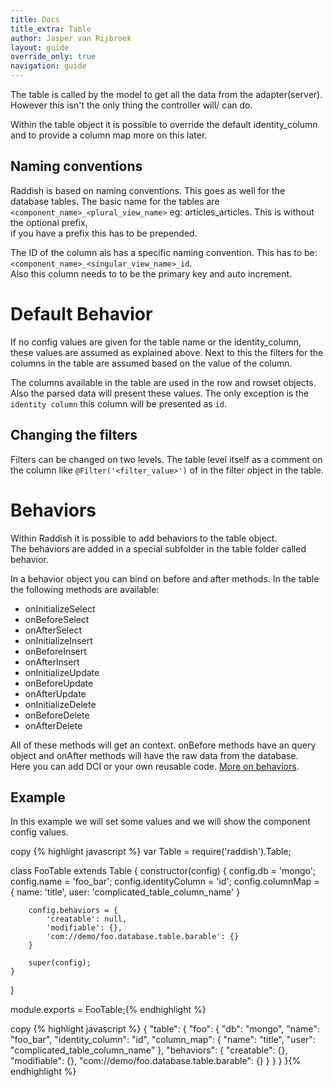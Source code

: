 ```yaml
---
title: Docs
title_extra: Table
author: Jasper van Rijbroek
layout: guide
override_only: true
navigation: guide
---
```


The table is called by the model to get all the data from the adapter(server).
However this isn't the only thing the controller will/ can do.

Within the table object it is possible to override the default identity_column and to provide a column map more on this later.

## Naming conventions
Raddish is based on naming conventions. This goes as well for the database tables.
The basic name for the tables are ```<component_name>_<plural_view_name>``` eg: articles_articles. This is without the optional prefix,  
if you have a prefix this has to be prepended.

The ID of the column als has a specific naming convention. This has to be: ```<component_name>_<singular_view_name>_id```.  
Also this column needs to to be the primary key and auto increment.

# Default Behavior
If no config values are given for the table name or the identity_column, these values are assumed as explained above.
Next to this the filters for the columns in the table are assumed based on the value of the column.

The columns available in the table are used in the row and rowset objects.  
Also the parsed data will present these values. The only exception is the ```identity column``` this column will be presented as ```id```.

## Changing the filters
Filters can be changed on two levels. The table level itself as a comment on the column like ```@Filter('<filter_value>')``` of in the filter object in the table.

# Behaviors
Within Raddish it is possible to add behaviors to the table object.  
The behaviors are added in a special subfolder in the table folder called behavior.

In a behavior object you can bind on before and after methods.
In the table the following methods are available:

- onInitializeSelect
- onBeforeSelect
- onAfterSelect
- onInitializeInsert
- onBeforeInsert
- onAfterInsert
- onInitializeUpdate
- onBeforeUpdate
- onAfterUpdate
- onInitializeDelete
- onBeforeDelete
- onAfterDelete

All of these methods will get an context. onBefore methods have an query object and onAfter methods will have the raw data from the database.  
Here you can add DCI or your own reusable code. [More on behaviors](/guide/getting-started/behaviors.html).

## Example
In this example we will set some values and we will show the component config values.

<div class="row">
    <div class="col-md-6">
        <div class="code-highlight">
            <span class="js-copy-to-clipboard copy-code">copy</span>
            {% highlight javascript %}
var Table = require('raddish').Table;

class FooTable extends Table {
    constructor(config) {
        config.db = 'mongo';
        config.name = 'foo_bar';
        config.identityColumn = 'id';
        config.columnMap = {
            name: 'title',
            user: 'complicated_table_column_name'
        }
        
        config.behaviors = {
            'creatable': null,
            'modifiable': {},
            'com://demo/foo.database.table.barable': {}
        }
        
        super(config);
    }
}

module.exports = FooTable;{% endhighlight %}
        </div>
    </div>
    <div class="col-md-6">
        <div class="code-highlight">
            <span class="js-copy-to-clipboard copy-code">copy</span>
            {% highlight javascript %}
{
    "table": {
        "foo": {
            "db": "mongo",
            "name": "foo_bar",
            "identity_column": "id",
            "column_map": {
                "name": "title",
                "user": "complicated_table_column_name"
            },
            "behaviors": {
                "creatable": {},
                "modifiable": {},
                "com://demo/foo.database.table.barable": {}
            }
        }
    }
}{% endhighlight %}
        </div>
    </div>
</div>